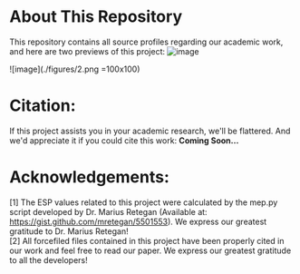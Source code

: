 # About This Repository
This repository contains all source profiles regarding our academic work, and here are two previews of this project:
![image](./figures/1.png)

![image](./figures/2.png =100x100)

# Citation:
If this project assists you in your academic research, we'll be flattered. And we'd appreciate it if you could cite this work:
**Coming Soon...**

# Acknowledgements:
[1] The ESP values related to this project were calculated by the mep.py script developed by Dr. Marius Retegan (Available at: https://gist.github.com/mretegan/5501553). We express our greatest gratitude to Dr. Marius Retegan!<br>
[2] All forcefiled files contained in this project have been properly cited in our work and feel free to read our paper. We express our greatest gratitude to all the developers!
